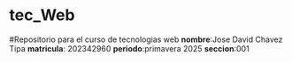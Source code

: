 # tec_Web
#Repositorio para el curso de tecnologias web
__nombre__:Jose David Chavez Tipa
__matricula__: 202342960
__periodo__:primavera 2025 
__seccion__:001

